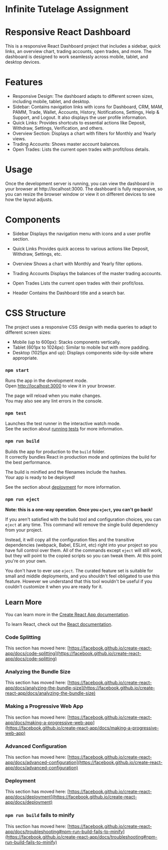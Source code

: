 # Infinite Tutelage Assignment
# Responsive React Dashboard
This is a responsive React Dashboard project that includes a sidebar, quick links, an overview chart, trading accounts, open trades, and more. The dashboard is designed to work seamlessly across mobile, tablet, and desktop devices.

# Features
- Responsive Design: The dashboard adapts to different screen sizes, including mobile, tablet, and desktop.
- Sidebar: Contains navigation links with icons for Dashboard, CRM, MAM, PAMM, Trade, Wallet, Accounts, History, Notifications, Settings, Help & Support, and Logout. It also displays the user profile information.
- Quick Links: Provides shortcuts to essential actions like Deposit, Withdraw, Settings, Verification, and others.
- Overview Section: Displays a chart with filters for Monthly and Yearly views.
- Trading Accounts: Shows master account balances.
- Open Trades: Lists the current open trades with profit/loss details.
# Usage
Once the development server is running, you can view the dashboard in your browser at http://localhost:3000. The dashboard is fully responsive, so you can resize the browser window or view it on different devices to see how the layout adjusts.

# Components
- Sidebar
Displays the navigation menu with icons and a user profile section.

- Quick Links
Provides quick access to various actions like Deposit, Withdraw, Settings, etc.

- Overview
Shows a chart with Monthly and Yearly filter options.

- Trading Accounts
Displays the balances of the master trading accounts.

- Open Trades
Lists the current open trades with their profit/loss.

- Header
Contains the Dashboard title and a search bar.

# CSS Structure
The project uses a responsive CSS design with media queries to adapt to different screen sizes:

- Mobile (up to 600px): Stacks components vertically.
- Tablet (601px to 1024px): Similar to mobile but with more padding.
- Desktop (1025px and up): Displays components side-by-side where appropriate.

### `npm start`

Runs the app in the development mode.\
Open [http://localhost:3000](http://localhost:3000) to view it in your browser.

The page will reload when you make changes.\
You may also see any lint errors in the console.

### `npm test`

Launches the test runner in the interactive watch mode.\
See the section about [running tests](https://facebook.github.io/create-react-app/docs/running-tests) for more information.

### `npm run build`

Builds the app for production to the `build` folder.\
It correctly bundles React in production mode and optimizes the build for the best performance.

The build is minified and the filenames include the hashes.\
Your app is ready to be deployed!

See the section about [deployment](https://facebook.github.io/create-react-app/docs/deployment) for more information.

### `npm run eject`

**Note: this is a one-way operation. Once you `eject`, you can't go back!**

If you aren't satisfied with the build tool and configuration choices, you can `eject` at any time. This command will remove the single build dependency from your project.

Instead, it will copy all the configuration files and the transitive dependencies (webpack, Babel, ESLint, etc) right into your project so you have full control over them. All of the commands except `eject` will still work, but they will point to the copied scripts so you can tweak them. At this point you're on your own.

You don't have to ever use `eject`. The curated feature set is suitable for small and middle deployments, and you shouldn't feel obligated to use this feature. However we understand that this tool wouldn't be useful if you couldn't customize it when you are ready for it.

## Learn More

You can learn more in the [Create React App documentation](https://facebook.github.io/create-react-app/docs/getting-started).

To learn React, check out the [React documentation](https://reactjs.org/).

### Code Splitting

This section has moved here: [https://facebook.github.io/create-react-app/docs/code-splitting](https://facebook.github.io/create-react-app/docs/code-splitting)

### Analyzing the Bundle Size

This section has moved here: [https://facebook.github.io/create-react-app/docs/analyzing-the-bundle-size](https://facebook.github.io/create-react-app/docs/analyzing-the-bundle-size)

### Making a Progressive Web App

This section has moved here: [https://facebook.github.io/create-react-app/docs/making-a-progressive-web-app](https://facebook.github.io/create-react-app/docs/making-a-progressive-web-app)

### Advanced Configuration

This section has moved here: [https://facebook.github.io/create-react-app/docs/advanced-configuration](https://facebook.github.io/create-react-app/docs/advanced-configuration)

### Deployment

This section has moved here: [https://facebook.github.io/create-react-app/docs/deployment](https://facebook.github.io/create-react-app/docs/deployment)

### `npm run build` fails to minify

This section has moved here: [https://facebook.github.io/create-react-app/docs/troubleshooting#npm-run-build-fails-to-minify](https://facebook.github.io/create-react-app/docs/troubleshooting#npm-run-build-fails-to-minify)
